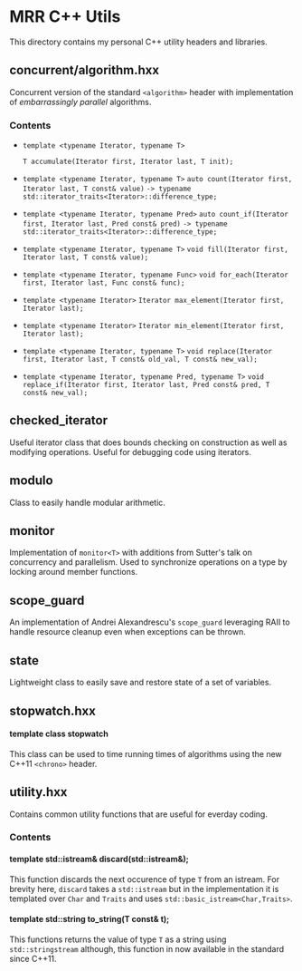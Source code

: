 # MRR C++ Utils #
This directory contains my personal C++ utility headers and libraries.


## concurrent/algorithm.hxx ##

Concurrent version of the standard `<algorithm>` header with
implementation of *embarrassingly parallel* algorithms.

### Contents ###

* `template <typename Iterator, typename T>`
 
  `T accumulate(Iterator first, Iterator last, T init);`

* `template <typename Iterator, typename T>`
  `auto count(Iterator first, Iterator last, T const& value)`
  `-> typename std::iterator_traits<Iterator>::difference_type;`

* `template <typename Iterator, typename Pred>`
  `auto count_if(Iterator first, Iterator last, Pred const& pred)`
  `-> typename std::iterator_traits<Iterator>::difference_type;`

* `template <typename Iterator, typename T>`
  `void fill(Iterator first, Iterator last, T const& value);`

* `template <typename Iterator, typename Func>`
  `void for_each(Iterator first, Iterator last, Func const& func);`

* `template <typename Iterator>`
  `Iterator max_element(Iterator first, Iterator last);`

* `template <typename Iterator>`
  `Iterator min_element(Iterator first, Iterator last);`

* `template <typename Iterator, typename T>`
  `void replace(Iterator first, Iterator last, T const& old_val, T const& new_val);`

* `template <typename Iterator, typename Pred, typename T>`
  `void replace_if(Iterator first, Iterator last, Pred const& pred, T const& new_val);`


## checked_iterator ##

Useful iterator class that does bounds checking on construction as
well as modifying operations. Useful for debugging code using
iterators. 


## modulo ##

Class to easily handle modular arithmetic.


## monitor ##

Implementation of `monitor<T>` with additions from Sutter's talk on
concurrency and parallelism. Used to synchronize operations on a type
by locking around member functions.


## scope_guard ##

An implementation of Andrei Alexandrescu's `scope_guard` leveraging
RAII to handle resource cleanup even when exceptions can be thrown.



## state ##

Lightweight class to easily save and restore state of a set of
variables.



## stopwatch.hxx ##

#### template <typename ClockType> class stopwatch ####
This class can be used to time running times of algorithms using the
new C++11 `<chrono>` header.



## utility.hxx ##
Contains common utility functions that are useful for everday
coding.

### Contents ###

#### template <typename T> std::istream& discard(std::istream&); ####
This function discards the next occurence of type `T` from an istream.
For brevity here, `discard` takes a `std::istream` but in the
implementation it is templated over `Char` and `Traits` and uses
`std::basic_istream<Char,Traits>`.


#### template <typename T> std::string to_string(T const& t); ####
This functions returns the value of type `T` as a string using
`std::stringstream` although, this function in now available in the
standard since C++11.


